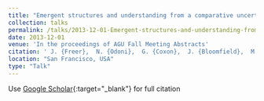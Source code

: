 ```yaml
---
title: "Emergent structures and understanding from a comparative uncertainty analysis of the FUSE rainfall-runoff modelling platform for &amp;gt;1,100 catchments"
collection: talks
permalink: /talks/2013-12-01-Emergent-structures-and-understanding-from-a-comparative-uncertainty-analysis-of-the-FUSE-rainfall-runoff-modelling-platform-for-gt1100-catchments
date: 2013-12-01
venue: 'In the proceedings of AGU Fall Meeting Abstracts'
citation: ' J. {Freer},  N. {Odoni},  G. {Coxon},  J. {Bloomfield},  M. {Clark},  S. {Greene},  P. {Johnes},  C. {Macleod},  S. {Reaney}, &quot;Emergent structures and understanding from a comparative uncertainty analysis of the FUSE rainfall-runoff modelling platform for &amp;amp;gt;1,100 catchments.&quot; In the proceedings of AGU Fall Meeting Abstracts, 2013.'
location: "San Francisco, USA"
type: "Talk"
---
```

Use [Google Scholar](https://scholar.google.com/scholar?q=Emergent+structures+and+understanding+from+a+comparative+uncertainty+analysis+of+the+FUSE+rainfall+runoff+modelling+platform+for+&amp;gt;1,100+catchments){:target="_blank"} for full citation
